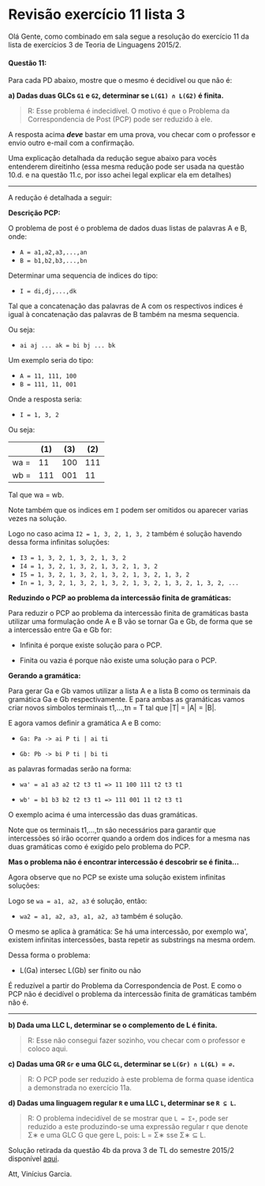 # Revisão exercício 11 lista 3

Olá Gente, como combinado em sala segue a resolução do exercício 11 da lista de exercícios 3 de Teoria de Linguagens 2015/2.

#### Questão 11:

Para cada PD abaixo, mostre que o mesmo é decidível ou que não é:

**a) Dadas duas GLCs `G1` e `G2`, determinar se `L(G1) ∩ L(G2)` é finita.**

> R: Esse problema é indecidível. O motivo é que o Problema da Correspondencia de Post (PCP) pode ser reduzido à ele.

A resposta acima **_deve_** bastar em uma prova, vou checar com o professor e envio outro e-mail com a confirmação.

Uma explicação detalhada da redução segue abaixo para vocês entenderem direitinho
(essa mesma redução pode ser usada na questão 10.d. e na questão 11.c,
por isso achei legal explicar ela em detalhes)

---

A redução é detalhada a seguir:

**Descrição PCP:**

O problema de post é o problema de dados duas listas de palavras A e B, onde:

- `A = a1,a2,a3,...,an`
- `B = b1,b2,b3,...,bn`

Determinar uma sequencia de indices do tipo:

- `I = di,dj,...,dk`

Tal que a concatenação das palavras de A com os respectivos indices é igual à concatenação das palavras de B também na mesma sequencia.

Ou seja:

- `ai aj ... ak = bi bj ... bk`

Um exemplo seria do tipo:

- `A = 11, 111, 100`
- `B = 111, 11, 001`

Onde a resposta seria:

- `I = 1, 3, 2`

Ou seja:

|      | (1) | (3) | (2) |
|------|-----|-----|-----|
| wa = | 11  | 100 | 111 |
| wb = | 111 | 001 | 11  |

Tal que wa = wb.

Note também que os indices em `I` podem ser omitidos ou aparecer varias vezes na solução.

Logo no caso acima `I2 = 1, 3, 2, 1, 3, 2` também é solução havendo dessa forma infinitas soluções:

- `I3 = 1, 3, 2, 1, 3, 2, 1, 3, 2`
- `I4 = 1, 3, 2, 1, 3, 2, 1, 3, 2, 1, 3, 2`
- `I5 = 1, 3, 2, 1, 3, 2, 1, 3, 2, 1, 3, 2, 1, 3, 2`
- `In = 1, 3, 2, 1, 3, 2, 1, 3, 2, 1, 3, 2, 1, 3, 2, 1, 3, 2, ...`

**Reduzindo o PCP ao problema da intercessão finita de gramáticas:**

Para reduzir o PCP ao problema da intercessão finita de gramáticas
basta utilizar uma formulação onde A e B vão se tornar Ga e Gb,
de forma que se a intercessão entre Ga e Gb for:

- Infinita é porque existe solução para o PCP.

- Finita ou vazia é porque não existe uma solução para o PCP.

**Gerando a gramática:**

Para gerar Ga e Gb vamos utilizar a lista A e a lista B como os terminais da gramática Ga e Gb respectivamente.
E para ambas as gramáticas vamos criar novos simbolos terminais t1,...,tn = T tal que |T| = |A| = |B|.

E agora vamos definir a gramática A e B como:

- `Ga: Pa -> ai P ti | ai ti`

- `Gb: Pb -> bi P ti | bi ti`

as palavras formadas serão na forma:

- `wa' = a1 a3 a2 t2 t3 t1 => 11 100 111 t2 t3 t1`

- `wb' = b1 b3 b2 t2 t3 t1 => 111 001 11 t2 t3 t1`

O exemplo acima é uma intercessão das duas gramáticas.

Note que os terminais t1,...,tn são necessários para garantir que intercessões
só irão ocorrer quando a ordem dos indices for a mesma nas duas gramáticas
como é exigido pelo problema do PCP.

**Mas o problema não é encontrar intercessão é descobrir se é finita...**

Agora observe que no PCP se existe uma solução existem infinitas soluções:

Logo se `wa = a1, a2, a3` é solução, então:

- `wa2 = a1, a2, a3, a1, a2, a3` também é solução.

O mesmo se aplica à gramática: Se há uma intercessão, por exemplo wa',
existem infinitas intercessões, basta repetir as substrings na mesma ordem.

Dessa forma o problema:

- L(Ga) intersec L(Gb) ser finito ou não

É reduzível a partir do Problema da Correspondencia de Post. E como o PCP
não é decidível o problema da intercessão finita de gramáticas também não é.

---

**b) Dada uma LLC L, determinar se o complemento de L é finita.**

> R: Esse não consegui fazer sozinho, vou checar com o professor e coloco aqui.

**c) Dadas uma GR `Gr` e uma GLC `GL`, determinar se `L(Gr) ∩ L(GL) = ∅`.**

> R: O PCP pode ser reduzido à este problema de forma quase identica a demonstrada no exercício 11a.

**d) Dadas uma linguagem regular `R` e uma LLC `L`, determinar se `R ⊆ L`.**

> R: O problema indecidível de se mostrar que `L = Σ∗`, pode ser
> reduzido a este produzindo-se uma expressão regular r que denote Σ∗
> e uma GLC G que gere L, pois: L = Σ∗ sse Σ∗ ⊆ L.

Solução retirada da questão 4b da prova 3 de TL
do semestre 2015/2 disponível [aqui][prova].

[prova]: http://homepages.dcc.ufmg.br/~nvieira/cursos/tl/a14s2/p3s.pdf

Att, Vinícius Garcia.



